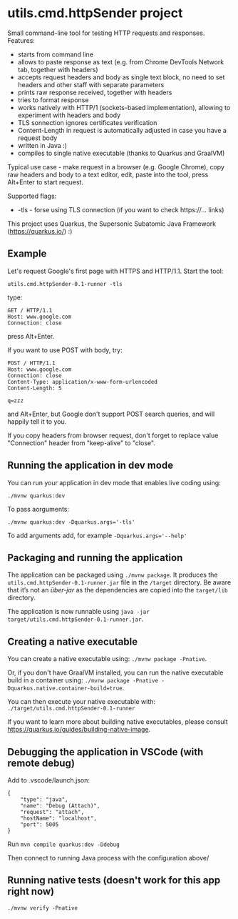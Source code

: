 # utils.cmd.httpSender project

Small command-line tool for testing HTTP requests and responses. Features:

- starts from command line
- allows to paste response as text (e.g. from Chrome DevTools Network tab, together with headers)
- accepts request headers and body as single text block, no need to set headers and other staff with separate parameters
- prints raw response received, together with headers
- tries to format response
- works natively with HTTP/1 (sockets-based implementation), allowing to experiment with headers and body
- TLS sonnection ignores certificates verification
- Content-Length in request is automatically adjusted in case you have a request body
- written in Java :)
- compiles to single native executable (thanks to Quarkus and GraalVM)

Typical use case - make request in a browser (e.g. Google Chrome), copy raw headers and body to a text editor, edit, paste into the tool, press Alt+Enter to start request.

Supported flags:

- -tls - forse using TLS connection (if you want to check https://... links)

This project uses Quarkus, the Supersonic Subatomic Java Framework (https://quarkus.io/) :)

## Example

Let's request Google's first page with HTTPS and HTTP/1.1. Start the tool:

`utils.cmd.httpSender-0.1-runner -tls`

type:

```
GET / HTTP/1.1
Host: www.google.com
Connection: close
```

press Alt+Enter.

If you want to use POST with body, try:

```
POST / HTTP/1.1
Host: www.google.com
Connection: close
Content-Type: application/x-www-form-urlencoded
Content-Length: 5

q=zzz
```

and Alt+Enter, but Google don't support POST search queries, and will happily tell it to you.

If you copy headers from browser request, don't forget to replace value "Connection" header from
"keep-alive" to "close".

## Running the application in dev mode

You can run your application in dev mode that enables live coding using:
```
./mvnw quarkus:dev
```

To pass aorguments:
```
./mvnw quarkus:dev -Dquarkus.args='-tls'
```

To add arguments add, for example `-Dquarkus.args='--help'`

## Packaging and running the application

The application can be packaged using `./mvnw package`.
It produces the `utils.cmd.httpSender-0.1-runner.jar` file in the `/target` directory.
Be aware that it’s not an _über-jar_ as the dependencies are copied into the `target/lib` directory.

The application is now runnable using `java -jar target/utils.cmd.httpSender-0.1-runner.jar`.

## Creating a native executable

You can create a native executable using: `./mvnw package -Pnative`.

Or, if you don't have GraalVM installed, you can run the native executable build in a container using: `./mvnw package -Pnative -Dquarkus.native.container-build=true`.

You can then execute your native executable with: `./target/utils.cmd.httpSender-0.1-runner`

If you want to learn more about building native executables, please consult https://quarkus.io/guides/building-native-image.

## Debugging the application in VSCode (with remote debug)

Add to .vscode/launch.json:

```
{
    "type": "java",
    "name": "Debug (Attach)",
    "request": "attach",
    "hostName": "localhost",
    "port": 5005
}
````

Run `mvn compile quarkus:dev -Ddebug`

Then connect to running Java process with the configuration above/

## Running native tests (doesn't work for this app right now)

```
./mvnw verify -Pnative
```